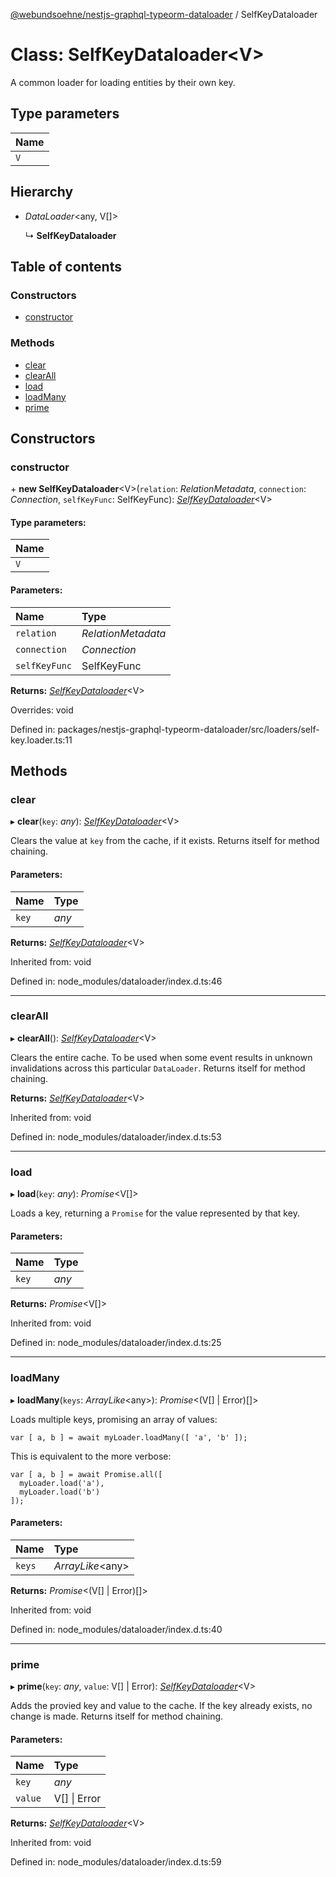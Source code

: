 [@webundsoehne/nestjs-graphql-typeorm-dataloader](../README.md) / SelfKeyDataloader

# Class: SelfKeyDataloader<V\>

A common loader for loading entities by their own key.

## Type parameters

| Name |
| :--- |
| `V`  |

## Hierarchy

- _DataLoader_<any, V[]\>

  ↳ **SelfKeyDataloader**

## Table of contents

### Constructors

- [constructor](selfkeydataloader.md#constructor)

### Methods

- [clear](selfkeydataloader.md#clear)
- [clearAll](selfkeydataloader.md#clearall)
- [load](selfkeydataloader.md#load)
- [loadMany](selfkeydataloader.md#loadmany)
- [prime](selfkeydataloader.md#prime)

## Constructors

### constructor

\+ **new SelfKeyDataloader**<V\>(`relation`: _RelationMetadata_, `connection`: _Connection_, `selfKeyFunc`: SelfKeyFunc): [_SelfKeyDataloader_](selfkeydataloader.md)<V\>

#### Type parameters:

| Name |
| :--- |
| `V`  |

#### Parameters:

| Name          | Type               |
| :------------ | :----------------- |
| `relation`    | _RelationMetadata_ |
| `connection`  | _Connection_       |
| `selfKeyFunc` | SelfKeyFunc        |

**Returns:** [_SelfKeyDataloader_](selfkeydataloader.md)<V\>

Overrides: void

Defined in: packages/nestjs-graphql-typeorm-dataloader/src/loaders/self-key.loader.ts:11

## Methods

### clear

▸ **clear**(`key`: _any_): [_SelfKeyDataloader_](selfkeydataloader.md)<V\>

Clears the value at `key` from the cache, if it exists. Returns itself for method chaining.

#### Parameters:

| Name  | Type  |
| :---- | :---- |
| `key` | _any_ |

**Returns:** [_SelfKeyDataloader_](selfkeydataloader.md)<V\>

Inherited from: void

Defined in: node_modules/dataloader/index.d.ts:46

---

### clearAll

▸ **clearAll**(): [_SelfKeyDataloader_](selfkeydataloader.md)<V\>

Clears the entire cache. To be used when some event results in unknown invalidations across this particular `DataLoader`. Returns itself for method chaining.

**Returns:** [_SelfKeyDataloader_](selfkeydataloader.md)<V\>

Inherited from: void

Defined in: node_modules/dataloader/index.d.ts:53

---

### load

▸ **load**(`key`: _any_): _Promise_<V[]\>

Loads a key, returning a `Promise` for the value represented by that key.

#### Parameters:

| Name  | Type  |
| :---- | :---- |
| `key` | _any_ |

**Returns:** _Promise_<V[]\>

Inherited from: void

Defined in: node_modules/dataloader/index.d.ts:25

---

### loadMany

▸ **loadMany**(`keys`: _ArrayLike_<any\>): _Promise_<(V[] \| Error)[]\>

Loads multiple keys, promising an array of values:

    var [ a, b ] = await myLoader.loadMany([ 'a', 'b' ]);

This is equivalent to the more verbose:

    var [ a, b ] = await Promise.all([
      myLoader.load('a'),
      myLoader.load('b')
    ]);

#### Parameters:

| Name   | Type              |
| :----- | :---------------- |
| `keys` | _ArrayLike_<any\> |

**Returns:** _Promise_<(V[] \| Error)[]\>

Inherited from: void

Defined in: node_modules/dataloader/index.d.ts:40

---

### prime

▸ **prime**(`key`: _any_, `value`: V[] \| Error): [_SelfKeyDataloader_](selfkeydataloader.md)<V\>

Adds the provied key and value to the cache. If the key already exists, no change is made. Returns itself for method chaining.

#### Parameters:

| Name    | Type         |
| :------ | :----------- |
| `key`   | _any_        |
| `value` | V[] \| Error |

**Returns:** [_SelfKeyDataloader_](selfkeydataloader.md)<V\>

Inherited from: void

Defined in: node_modules/dataloader/index.d.ts:59
